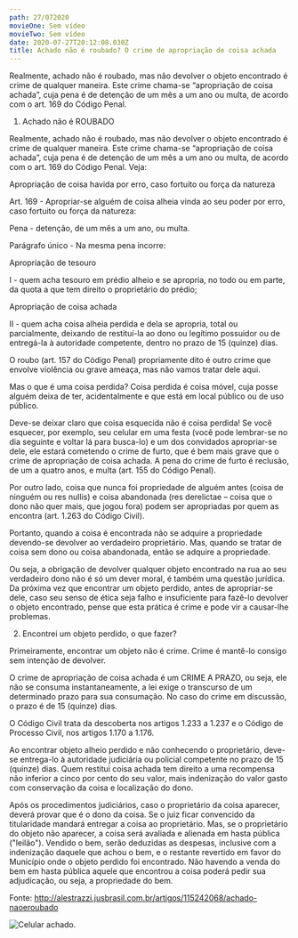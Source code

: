 ```yaml
---
path: 27/072020
movieOne: Sem vídeo
movieTwo: Sem vídeo
date: 2020-07-27T20:12:08.030Z
title: Achado não é roubado? O crime de apropriação de coisa achada
---
```



Realmente, achado não é roubado, mas não devolver o objeto encontrado é crime de qualquer maneira. Este crime chama-se “apropriação de coisa achada”, cuja pena é de detenção de um mês a um ano ou multa, de acordo com o art. 169 do Código Penal.

1) Achado não é ROUBADO

Realmente, achado não é roubado, mas não devolver o objeto encontrado é crime de qualquer maneira. Este crime chama-se “apropriação de coisa achada”, cuja pena é de detenção de um mês a um ano ou multa, de acordo com o art. 169 do Código Penal. Veja:

Apropriação de coisa havida por erro, caso fortuito ou força da natureza

Art. 169 - Apropriar-se alguém de coisa alheia vinda ao seu poder por erro, caso fortuito ou força da natureza:

Pena - detenção, de um mês a um ano, ou multa.

Parágrafo único - Na mesma pena incorre:

Apropriação de tesouro

I - quem acha tesouro em prédio alheio e se apropria, no todo ou em parte, da quota a que tem direito o proprietário do prédio;

Apropriação de coisa achada

II - quem acha coisa alheia perdida e dela se apropria, total ou parcialmente, deixando de restituí-la ao dono ou legítimo possuidor ou de entregá-la à autoridade competente, dentro no prazo de 15 (quinze) dias.

O roubo (art. 157 do Código Penal) propriamente dito é outro crime que envolve violência ou grave ameaça, mas não vamos tratar dele aqui.

Mas o que é uma coisa perdida? Coisa perdida é coisa móvel, cuja posse alguém deixa de ter, acidentalmente e que está em local público ou de uso público.

Deve-se deixar claro que coisa esquecida não é coisa perdida! Se você esquecer, por exemplo, seu celular em uma festa (você pode lembrar-se no dia seguinte e voltar lá para busca-lo) e um dos convidados apropriar-se dele, ele estará cometendo o crime de furto, que é bem mais grave que o crime de apropriação de coisa achada. A pena do crime de furto é reclusão, de um a quatro anos, e multa (art. 155 do Código Penal).

Por outro lado, coisa que nunca foi propriedade de alguém antes (coisa de ninguém ou res nullis) e coisa abandonada (res derelictae – coisa que o dono não quer mais, que jogou fora) podem ser apropriadas por quem as encontra (art. 1.263 do Código Civil).

Portanto, quando a coisa é encontrada não se adquire a propriedade devendo-se devolver ao verdadeiro proprietário. Mas, quando se tratar de coisa sem dono ou coisa abandonada, então se adquire a propriedade.

Ou seja, a obrigação de devolver qualquer objeto encontrado na rua ao seu verdadeiro dono não é só um dever moral, é também uma questão jurídica. Da próxima vez que encontrar um objeto perdido, antes de apropriar-se dele, caso seu senso de ética seja falho e insuficiente para fazê-lo devolver o objeto encontrado, pense que esta prática é crime e pode vir a causar-lhe problemas.

2) Encontrei um objeto perdido, o que fazer?

Primeiramente, encontrar um objeto não é crime. Crime é mantê-lo consigo sem intenção de devolver.

O crime de apropriação de coisa achada é um CRIME A PRAZO, ou seja, ele não se consuma instantaneamente, a lei exige o transcurso de um determinado prazo para sua consumação. No caso do crime em discussão, o prazo é de 15 (quinze) dias.

O Código Civil trata da descoberta nos artigos 1.233 a 1.237 e o Código de Processo Civil, nos artigos 1.170 a 1.176.

Ao encontrar objeto alheio perdido e não conhecendo o proprietário, deve-se entrega-lo à autoridade judiciária ou policial competente no prazo de 15 (quinze) dias. Quem restitui coisa achada tem direito a uma recompensa não inferior a cinco por cento do seu valor, mais indenização do valor gasto com conservação da coisa e localização do dono.

Após os procedimentos judiciários, caso o proprietário da coisa aparecer, deverá provar que é o dono da coisa. Se o juiz ficar convencido da titularidade mandará entregar a coisa ao proprietário. Mas, se o proprietário do objeto não aparecer, a coisa será avaliada e alienada em hasta pública ("leilão"). Vendido o bem, serão deduzidas as despesas, inclusive com a indenização daquele que achou o bem, e o restante revertido em favor do Município onde o objeto perdido foi encontrado. Não havendo a venda do bem em hasta pública aquele que encontrou a coisa poderá pedir sua adjudicação, ou seja, a propriedade do bem.

Fonte: http://alestrazzi.jusbrasil.com.br/artigos/115242068/achado-naoeroubado



![Celular achado.](/../assets/achado-nao-e-roubado1463153288.webp "Novo")
